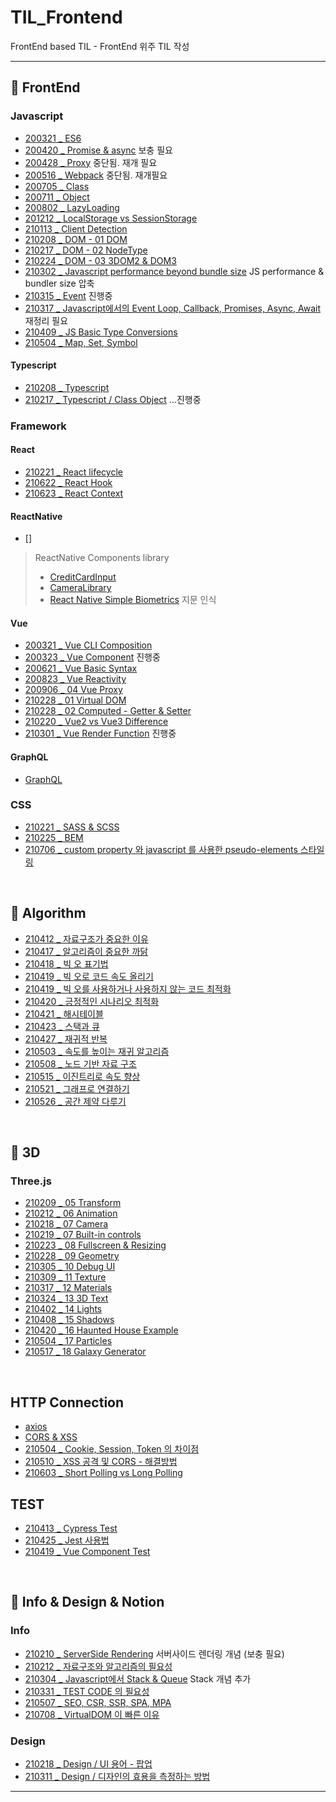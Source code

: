 # TIL_Frontend
FrontEnd based TIL - FrontEnd 위주 TIL 작성

------------------

## 🍦 FrontEnd
### Javascript
* [200321 _ ES6](https://github.com/dmsdl950823/TIL_FrontEnd/blob/master/Javascript/%20200321_ES6.md)
* [200420 _ Promise & async](https://github.com/dmsdl950823/TIL_FrontEnd/blob/master/Javascript/Javascript/200420_Promise%20&%20async.md) 보충 필요
* [200428 _ Proxy](https://github.com/dmsdl950823/TIL_FrontEnd/blob/master/Javascript/Javascript/200428_Proxy.md) 중단됨. 재개 필요
* [200516 _ Webpack](https://github.com/dmsdl950823/TIL_FrontEnd/blob/master/Javascript/Javascript/200516_Webpack.md) 중단됨. 재개필요
* [200705 _ Class](https://github.com/dmsdl950823/TIL_FrontEnd/blob/master/Javascript/Javascript/200705_Class.md)
* [200711 _ Object](https://github.com/dmsdl950823/TIL_FrontEnd/blob/master/Javascript/Javascript/200711_Object.md)
* [200802 _ LazyLoading](https://github.com/dmsdl950823/TIL_FrontEnd/blob/master/Javascript/Javascript/200802_LazyLoading.md)
* [201212 _ LocalStorage vs SessionStorage](https://github.com/dmsdl950823/TIL_FrontEnd/blob/master/Javascript/Javascript/201212%20LocalStorage%20vs%20SessionStorage.md)
* [210113 _ Client Detection](https://github.com/dmsdl950823/TIL_FrontEnd/blob/master/Javascript/210113_Client%20Detection.md)
* [210208 _ DOM - 01 DOM ](https://github.com/dmsdl950823/TIL/blob/master/Javascript/DOM/210208_DOM.md)
* [210217 _ DOM - 02 NodeType](https://github.com/dmsdl950823/TIL/blob/master/Javascript/DOM/210217_Node%20Type.md)
* [210224 _ DOM - 03 3DOM2 & DOM3](https://github.com/dmsdl950823/TIL_FrontEnd/blob/master/Javascript/210224_DOM2%20%26%20DOM3.md)
* [210302 _ Javascript performance beyond bundle size](https://github.com/dmsdl950823/TIL_FrontEnd/blob/master/Javascript/210302_Javascript%20performance%20beyond%20bundle%20size.md) JS performance & bundler size 압축 
* [210315 _ Event](https://github.com/dmsdl950823/TIL_FrontEnd/blob/master/Javascript/210315_Event.md) 진행중
* [210317 _ Javascript에서의 Event Loop, Callback, Promises, Async, Await](https://github.com/dmsdl950823/TIL_FrontEnd/blob/master/Javascript/210317_Javascript%EC%97%90%EC%84%9C%EC%9D%98%20Event%20Loop%2C%20Callback%2C%20Promises%2C%20Async%2C%20Await.md) 재정리 필요
* [210409 _ JS Basic Type Conversions](https://github.com/dmsdl950823/TIL_FrontEnd/blob/master/Javascript/210409_JS%20Basic%20Type%20Conversions.md)
* [210504 _ Map, Set, Symbol](Javascript/210504_Map,%20Set,%20Symbol.md)

#### Typescript
* [210208 _ Typescript](https://github.com/dmsdl950823/TIL/blob/master/Typescript/Typescript_Handbook_sum.md)  
* [210217 _ Typescript / Class Object](https://github.com/dmsdl950823/TIL/blob/master/Typescript/210217_Class%20Object.md) ...진행중

### Framework
#### React
* [210221 _ React lifecycle](https://github.com/dmsdl950823/TIL_FrontEnd/blob/master/FrameWork/React/210221_React%20lifecycle.md)
* [210622 _ React Hook](FrameWork/React/210622_React%20Hook.md)
* [210623 _ React Context](FrameWork/React/210623_React%20Context.md)

#### ReactNative
* []

> ReactNative Components library
> * [CreditCardInput](https://github.com/sbycrosz/react-native-credit-card-input)
> * [CameraLibrary](https://github.com/cuvent/react-native-vision-camera)
> * [React Native Simple Biometrics](https://github.com/smallcasetech/react-native-simple-biometrics) 지문 인식

#### Vue

* [200321 _ Vue CLI Composition](https://github.com/dmsdl950823/TIL_FrontEnd/blob/master/FrameWork/Vue/200321_Vue%20CLI%20Composition.md)
* [200323 _ Vue Component](https://github.com/dmsdl950823/TIL_FrontEnd/blob/master/FrameWork/Vue/200323_Vue_Component.md) 진행중
* [200621 _ Vue Basic Syntax](https://github.com/dmsdl950823/TIL_FrontEnd/blob/master/FrameWork/Vue/200621_Vue%20Basic%20Syntax.md)
* [200823 _ Vue Reactivity](https://github.com/dmsdl950823/TIL_FrontEnd/blob/master/FrameWork/Vue/200823_Vue%20Reactivity.md)
* [200906 _ 04 Vue Proxy](https://github.com/dmsdl950823/TIL_FrontEnd/blob/master/FrameWork/Vue/200906_04%20Vue%20Proxy.md)
* [210228 _ 01 Virtual DOM](https://github.com/dmsdl950823/TIL_FrontEnd/blob/master/FrameWork/Vue/210228_01%20Virtual%20DOM.md)
* [210228 _ 02 Computed - Getter & Setter](https://github.com/dmsdl950823/TIL_FrontEnd/blob/master/FrameWork/Vue/210228_02%20Computed%20-%20Getter%20%26%20Setter.md)
* [210220 _ Vue2 vs Vue3 Difference](https://github.com/dmsdl950823/TIL_FrontEnd/blob/master/FrameWork/Vue3/210220_Vue2%20vs%20Vue3%20Difference.md)
* [210301 _ Vue Render Function](https://github.com/dmsdl950823/TIL_FrontEnd/blob/master/FrameWork/Vue/210301_Vue%20Render%20Function.md) 진행중
 
#### GraphQL
* [GraphQL](./FrameWork/GraphQL/GraphQL.md)

### CSS
* [210221 _ SASS & SCSS](https://github.com/dmsdl950823/TIL_FrontEnd/blob/master/CSS/CSS-preprocessor/210221_SASS%20%26%20SCSS.md)
* [210225 _ BEM](https://github.com/dmsdl950823/TIL_FrontEnd/blob/master/CSS/210225_BEM.md)
* [210706 _ custom property 와 javascript 를 사용한 pseudo-elements 스타일링](CSS/210706_custom%20property%20와%20javascript%20를%20사용한%20pseudo-elements%20스타일링.md)

<br>

## 🥨 Algorithm
* [210412 _ 자료구조가 중요한 이유](./Algorithm/210412_자료구조가%20중요한%20이유.md)
* [210417 _ 알고리즘이 중요한 까닭](./Algorithm/210417_알고리즘이%20중요한%20까닭.md)
* [210418 _ 빅 오 표기법](./Algorithm/210418_빅%20오%20표기법.md)
* [210419 _ 빅 오로 코드 속도 올리기](Algorithm/210419_빅%20오로%20코드%20속도%20올리기.md)
* [210419 _ 빅 오를 사용하거나 사용하지 않는 코드 최적화](Algorithm/210419_빅%20오를%20사용하거나%20사용하지%20않는%20코드%20최적화.md)
* [210420 _ 긍정적인 시나리오 최적화](Algorithm/210420_긍정적인%20시나리오%20최적화.md)
* [210421 _ 해시테이블](Algorithm/210421_해시테이블.md)
* [210423 _ 스택과 큐](Algorithm/210423_스택과%20큐.md)
* [210427 _ 재귀적 반복](Algorithm/210427_재귀적%20반복.md)
* [210503 _ 속도를 높이는 재귀 알고리즘](Algorithm/210503_속도를%20높이는%20재귀%20알고리즘.md)
* [210508 _ 노드 기반 자료 구조](Algorithm/210508_노드%20기반%20자료%20구조.md)
* [210515 _ 이진트리로 속도 향상](Algorithm/210515_이진트리로%20속도%20향상.md)
* [210521 _ 그래프로 연결하기](Algorithm/210521_그래프로%20연결하기.md)
* [210526 _ 공간 제약 다루기](Algorithm/210526_공간%20제약%20다루기.md)


<br>



## 🧊 3D
### Three.js
* [210209 _ 05 Transform](https://github.com/dmsdl950823/TIL/blob/master/3D/threejs/210209_05%20Transform.md)
* [210212 _ 06 Animation](https://github.com/dmsdl950823/TIL/blob/master/3D/threejs/210212_06%20animation.md)
* [210218 _ 07 Camera](https://github.com/dmsdl950823/TIL_FrontEnd/blob/master/3D/threejs/210218_07%20Camera.md)
* [210219 _ 07 Built-in controls](https://github.com/dmsdl950823/TIL_FrontEnd/blob/master/3D/threejs/210219_07%20Built-in%20controls.md)
* [210223 _ 08 Fullscreen & Resizing](https://github.com/dmsdl950823/TIL_FrontEnd/blob/master/3D/threejs/210223_08%20Fullscreen%20&%20Resizing.md)
* [210228 _ 09 Geometry](https://github.com/dmsdl950823/TIL_FrontEnd/blob/master/3D/threejs/210228_09%20Geometry.md)
* [210305 _ 10 Debug UI](https://github.com/dmsdl950823/TIL_FrontEnd/blob/master/3D/threejs/210305_10%20Debug%20UI.md)
* [210309 _ 11 Texture](https://github.com/dmsdl950823/TIL_FrontEnd/blob/master/3D/threejs/210309_11%20Texture.md)
* [210317 _ 12 Materials](https://github.com/dmsdl950823/TIL_FrontEnd/blob/master/3D/threejs/210317_12%20Materials.md)
* [210324 _ 13 3D Text](https://github.com/dmsdl950823/TIL_FrontEnd/blob/master/3D/threejs/210324_13%203D%20Text.md)
* [210402 _ 14 Lights](https://github.com/dmsdl950823/TIL_FrontEnd/blob/master/3D/threejs/210402_14%20Lights.md)
* [210408 _ 15 Shadows](https://github.com/dmsdl950823/TIL_FrontEnd/blob/master/3D/threejs/210408_15%20Shadows.md)
* [210420 _ 16 Haunted House Example](./3D/threejs/210420_16%20Haunted%20House%20Example.md)
* [210504 _ 17 Particles](3D/threejs/210504_17%20Particles.md)
* [210517 _ 18 Galaxy Generator](3D/threejs/210517_18%20Galaxy%20Generator.md)


<br>

## HTTP Connection

* [axios](HTTP%20Connection/axios.md)
* [CORS & XSS](HTTP%20Connection/CORS%20&%20XSS.md)
* [210504 _ Cookie, Session, Token 의 차이점](HTTP%20Connection/210504_Cookie,%20Session,%20Token%20의%20차이점.md)
* [210510 _ XSS 공격 및 CORS - 해결방법](HTTP%20Connection/210510_XSS%20공격%20및%20CORS%20-%20해결방법.md)
* [210603 _ Short Polling vs Long Polling](HTTP%20Connection/210603_Short%20Polling%20vs%20Long%20Polling.md)

## TEST

* [210413 _ Cypress Test](TEST/210413_Cypress%20Test.md)
* [210425 _ Jest 사용법](TEST/210425_Jest%20사용법.md)
* [210419 _ Vue Component Test](TEST/210419_Vue%20Component%20Test.md)

<br>

## 💎 Info & Design & Notion
### Info
* [210210 _ ServerSide Rendering](https://github.com/dmsdl950823/TIL/blob/master/Notion/ServerSide%20Rendering.md) 서버사이드 렌더링 개념 (보충  필요)
* [210212 _ 자료구조와 알고리즘의 필요성](https://github.com/dmsdl950823/TIL_FrontEnd/blob/master/Notion/210212_%EC%9E%90%EB%A3%8C%EA%B5%AC%EC%A1%B0%EC%99%80%20%EC%95%8C%EA%B3%A0%EB%A6%AC%EC%A6%98%EC%9D%98%20%ED%95%84%EC%9A%94%EC%84%B1.md)
* [210304 _ Javascript에서 Stack & Queue](https://github.com/dmsdl950823/TIL_FrontEnd/blob/master/Notion/210304_Javascript%EC%97%90%EC%84%9C%20Stack%20%26%20Queue.md) Stack 개념 추가 
* [210331 _ TEST CODE 의 필요성](https://github.com/dmsdl950823/TIL_FrontEnd/blob/master/Notion/210331_TEST%20CODE%EC%9D%98%20%ED%95%84%EC%9A%94%EC%84%B1.md)
* [210507 _ SEO, CSR, SSR, SPA, MPA](./Notion/210507_SEO,CSR,SSR,SPA,MPA.md)
* [210708 _ VirtualDOM 이 빠른 이유](Notion/210708_VirtualDOM%20이%20빠른%20이유.md)

### Design
* [210218 _ Design / UI 용어 - 팝업](https://github.com/dmsdl950823/TIL_FrontEnd/blob/master/Notion/Design/210218_UI%20%EC%9A%A9%EC%96%B4%20-%20%ED%8C%9D%EC%97%85.md)
* [210311 _ Design / 디자인의 효용을 측정하는 방법](https://github.com/dmsdl950823/TIL_FrontEnd/blob/master/Notion/Design/210311_%EB%94%94%EC%9E%90%EC%9D%B8%EC%9D%98%20%ED%9A%A8%EC%9A%A9%EC%9D%84%20%EC%B8%A1%EC%A0%95%ED%95%98%EB%8A%94%20%EB%B0%A9%EB%B2%95.md)

---------------------------
